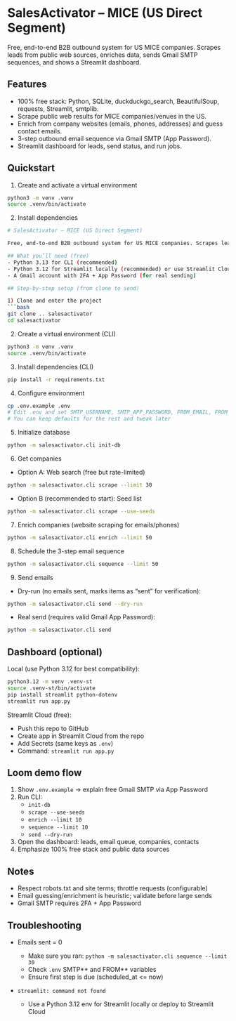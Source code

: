 # SalesActivator – MICE (US Direct Segment)

Free, end-to-end B2B outbound system for US MICE companies. Scrapes leads from public web sources, enriches data, sends Gmail SMTP sequences, and shows a Streamlit dashboard.

## Features

- 100% free stack: Python, SQLite, duckduckgo_search, BeautifulSoup, requests, Streamlit, smtplib.
- Scrape public web results for MICE companies/venues in the US.
- Enrich from company websites (emails, phones, addresses) and guess contact emails.
- 3-step outbound email sequence via Gmail SMTP (App Password).
- Streamlit dashboard for leads, send status, and run jobs.

## Quickstart

1. Create and activate a virtual environment

```bash
python3 -m venv .venv
source .venv/bin/activate
```

2. Install dependencies

````bash
# SalesActivator – MICE (US Direct Segment)

Free, end-to-end B2B outbound system for US MICE companies. Scrapes leads from public web sources, enriches data, sends Gmail SMTP sequences, and shows a Streamlit dashboard.

## What you’ll need (free)
- Python 3.13 for CLI (recommended)
- Python 3.12 for Streamlit locally (recommended) or use Streamlit Cloud
- A Gmail account with 2FA + App Password (for real sending)

## Step-by-step setup (from clone to send)

1) Clone and enter the project
```bash
git clone .. salesactivator
cd salesactivator
````

2. Create a virtual environment (CLI)

```bash
python3 -m venv .venv
source .venv/bin/activate
```

3. Install dependencies (CLI)

```bash
pip install -r requirements.txt
```

4. Configure environment

```bash
cp .env.example .env
# Edit .env and set SMTP_USERNAME, SMTP_APP_PASSWORD, FROM_EMAIL, FROM_NAME
# You can keep defaults for the rest and tweak later
```

5. Initialize database

```bash
python -m salesactivator.cli init-db
```

6. Get companies

- Option A: Web search (free but rate-limited)

```bash
python -m salesactivator.cli scrape --limit 30
```

- Option B (recommended to start): Seed list

```bash
python -m salesactivator.cli scrape --use-seeds
```

7. Enrich companies (website scraping for emails/phones)

```bash
python -m salesactivator.cli enrich --limit 50
```

8. Schedule the 3-step email sequence

```bash
python -m salesactivator.cli sequence --limit 50
```

9. Send emails

- Dry-run (no emails sent, marks items as “sent” for verification):

```bash
python -m salesactivator.cli send --dry-run
```

- Real send (requires valid Gmail App Password):

```bash
python -m salesactivator.cli send
```

## Dashboard (optional)

Local (use Python 3.12 for best compatibility):

```bash
python3.12 -m venv .venv-st
source .venv-st/bin/activate
pip install streamlit python-dotenv
streamlit run app.py
```

Streamlit Cloud (free):

- Push this repo to GitHub
- Create app in Streamlit Cloud from the repo
- Add Secrets (same keys as `.env`)
- Command: `streamlit run app.py`

## Loom demo flow

1. Show `.env.example` → explain free Gmail SMTP via App Password
2. Run CLI:
   - `init-db`
   - `scrape --use-seeds`
   - `enrich --limit 10`
   - `sequence --limit 10`
   - `send --dry-run`
3. Open the dashboard: leads, email queue, companies, contacts
4. Emphasize 100% free stack and public data sources

## Notes

- Respect robots.txt and site terms; throttle requests (configurable)
- Email guessing/enrichment is heuristic; validate before large sends
- Gmail SMTP requires 2FA + App Password

## Troubleshooting

- Emails sent = 0

  - Make sure you ran: `python -m salesactivator.cli sequence --limit 30`
  - Check `.env` SMTP*\* and FROM*\* variables
  - Ensure first step is due (scheduled_at <= now)

- `streamlit: command not found`
  - Use a Python 3.12 env for Streamlit locally or deploy to Streamlit Cloud
